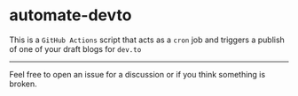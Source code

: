 # automate-devto

This is a `GitHub Actions` script that acts as a `cron` job and triggers a publish of one of your draft blogs for `dev.to`


___________________
Feel free to open an issue for a discussion or if you think something is broken.
